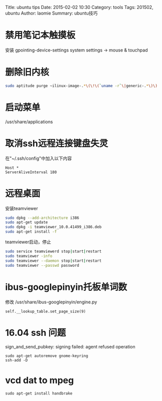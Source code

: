 Title: ubuntu tips
Date: 2015-02-02 10:30
Category: tools
Tags: 201502, ubuntu
Author: laomie
Summary: ubuntu技巧

禁用笔记本触摸板
=================================
安装 gpointing-device-settings
system settings -> mouse & touchpad

删除旧内核
=================================
```bash
sudo aptitude purge ~ilinux-image-.*\(\!\(`uname -r`\|generic-.*\)\)
```

启动菜单
=========================================
/usr/share/applications

取消ssh远程连接键盘失灵
=========================================
在"~/.ssh/config"中加入以下内容
```
Host *
ServerAliveInterval 180
```

远程桌面
===========================
安装teamviewer
```bash
sudo dpkg --add-architecture i386
sudo apt-get update
sudo dpkg -i teamviewer_10.0.41499_i386.deb
sudo apt-get install -f
```

teamviewer启动，停止
```bash
sudo service teamviewerd stop|start|restart
sudo teamviewer -info
sudo teamviewer --daemon stop|start|restart
sudo teamviewer --passwd password
```

ibus-googlepinyin托板单词数
===============================
修改 /usr/share/ibus-googlepinyin/engine.py
```
self.__lookup_table.set_page_size(9)
```

16.04 ssh 问题
=========================
sign_and_send_pubkey: signing failed: agent refused operation
```
sudo apt-get autoremove gnome-keyring
ssh-add -D
```

vcd dat to mpeg
=========================
```
sudo apt-get install handbrake
```
